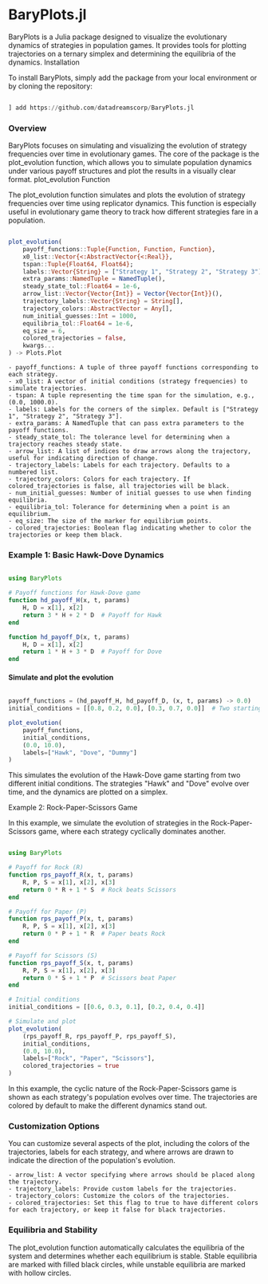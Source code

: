# BaryPlots.jl

BaryPlots is a Julia package designed to visualize the evolutionary dynamics of strategies in population games. It provides tools for plotting trajectories on a ternary simplex and determining the equilibria of the dynamics.
Installation

To install BaryPlots, simply add the package from your local environment or by cloning the repository:

```julia

] add https://github.com/datadreamscorp/BaryPlots.jl

```

### Overview

BaryPlots focuses on simulating and visualizing the evolution of strategy frequencies over time in evolutionary games. The core of the package is the plot_evolution function, which allows you to simulate population dynamics under various payoff structures and plot the results in a visually clear format.
plot_evolution Function

The plot_evolution function simulates and plots the evolution of strategy frequencies over time using replicator dynamics. This function is especially useful in evolutionary game theory to track how different strategies fare in a population.

```julia

plot_evolution(
    payoff_functions::Tuple{Function, Function, Function},
    x0_list::Vector{<:AbstractVector{<:Real}},
    tspan::Tuple{Float64, Float64};
    labels::Vector{String} = ["Strategy 1", "Strategy 2", "Strategy 3"],
    extra_params::NamedTuple = NamedTuple(),
    steady_state_tol::Float64 = 1e-6,
    arrow_list::Vector{Vector{Int}} = Vector{Vector{Int}}(),
    trajectory_labels::Vector{String} = String[],
    trajectory_colors::AbstractVector = Any[],
    num_initial_guesses::Int = 1000,
    equilibria_tol::Float64 = 1e-6,
    eq_size = 6,
    colored_trajectories = false,
    kwargs...
) -> Plots.Plot

```

    - payoff_functions: A tuple of three payoff functions corresponding to each strategy.
    - x0_list: A vector of initial conditions (strategy frequencies) to simulate trajectories.
    - tspan: A tuple representing the time span for the simulation, e.g., (0.0, 1000.0).
    - labels: Labels for the corners of the simplex. Default is ["Strategy 1", "Strategy 2", "Strategy 3"].
    - extra_params: A NamedTuple that can pass extra parameters to the payoff functions.
    - steady_state_tol: The tolerance level for determining when a trajectory reaches steady state.
    - arrow_list: A list of indices to draw arrows along the trajectory, useful for indicating direction of change.
    - trajectory_labels: Labels for each trajectory. Defaults to a numbered list.
    - trajectory_colors: Colors for each trajectory. If colored_trajectories is false, all trajectories will be black.
    - num_initial_guesses: Number of initial guesses to use when finding equilibria.
    - equilibria_tol: Tolerance for determining when a point is an equilibrium.
    - eq_size: The size of the marker for equilibrium points.
    - colored_trajectories: Boolean flag indicating whether to color the trajectories or keep them black.

### Example 1: Basic Hawk-Dove Dynamics

```julia

using BaryPlots

# Payoff functions for Hawk-Dove game
function hd_payoff_H(x, t, params)
    H, D = x[1], x[2]
    return 3 * H + 2 * D  # Payoff for Hawk
end

function hd_payoff_D(x, t, params)
    H, D = x[1], x[2]
    return 1 * H + 3 * D  # Payoff for Dove
end

```

#### Simulate and plot the evolution

```julia

payoff_functions = (hd_payoff_H, hd_payoff_D, (x, t, params) -> 0.0)
initial_conditions = [[0.8, 0.2, 0.0], [0.3, 0.7, 0.0]]  # Two starting points

plot_evolution(
    payoff_functions,
    initial_conditions,
    (0.0, 10.0),
    labels=["Hawk", "Dove", "Dummy"]
)

```

This simulates the evolution of the Hawk-Dove game starting from two different initial conditions. The strategies "Hawk" and "Dove" evolve over time, and the dynamics are plotted on a simplex.


Example 2: Rock-Paper-Scissors Game

In this example, we simulate the evolution of strategies in the Rock-Paper-Scissors game, where each strategy cyclically dominates another.

```julia

using BaryPlots

# Payoff for Rock (R)
function rps_payoff_R(x, t, params)
    R, P, S = x[1], x[2], x[3]
    return 0 * R + 1 * S  # Rock beats Scissors
end

# Payoff for Paper (P)
function rps_payoff_P(x, t, params)
    R, P, S = x[1], x[2], x[3]
    return 0 * P + 1 * R  # Paper beats Rock
end

# Payoff for Scissors (S)
function rps_payoff_S(x, t, params)
    R, P, S = x[1], x[2], x[3]
    return 0 * S + 1 * P  # Scissors beat Paper
end

# Initial conditions
initial_conditions = [[0.6, 0.3, 0.1], [0.2, 0.4, 0.4]]

# Simulate and plot
plot_evolution(
    (rps_payoff_R, rps_payoff_P, rps_payoff_S),
    initial_conditions,
    (0.0, 10.0),
    labels=["Rock", "Paper", "Scissors"],
    colored_trajectories = true
)

```

In this example, the cyclic nature of the Rock-Paper-Scissors game is shown as each strategy's population evolves over time. The trajectories are colored by default to make the different dynamics stand out.

### Customization Options

You can customize several aspects of the plot, including the colors of the trajectories, labels for each strategy, and where arrows are drawn to indicate the direction of the population's evolution.

    - arrow_list: A vector specifying where arrows should be placed along the trajectory.
    - trajectory_labels: Provide custom labels for the trajectories.
    - trajectory_colors: Customize the colors of the trajectories.
    - colored_trajectories: Set this flag to true to have different colors for each trajectory, or keep it false for black trajectories.

### Equilibria and Stability

The plot_evolution function automatically calculates the equilibria of the system and determines whether each equilibrium is stable. Stable equilibria are marked with filled black circles, while unstable equilibria are marked with hollow circles.